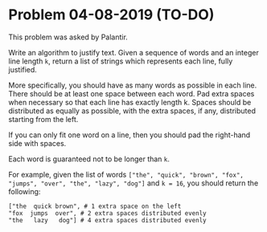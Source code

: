 # Problem 04-08-2019 (TO-DO)

This problem was asked by Palantir.

Write an algorithm to justify text. Given a sequence of words and an integer line length ```k```, return a list of strings which represents each line, fully justified.

More specifically, you should have as many words as possible in each line. There should be at least one space between each word. Pad extra spaces when necessary so that each line has exactly length k. Spaces should be distributed as equally as possible, with the extra spaces, if any, distributed starting from the left.

If you can only fit one word on a line, then you should pad the right-hand side with spaces.

Each word is guaranteed not to be longer than ```k```.

For example, given the list of words ```["the", "quick", "brown", "fox", "jumps", "over", "the", "lazy", "dog"]``` and ```k = 16```, you should return the following:

```
["the  quick brown", # 1 extra space on the left
"fox  jumps  over", # 2 extra spaces distributed evenly
"the   lazy   dog"] # 4 extra spaces distributed evenly
```
